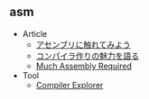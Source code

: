 ## asm

+ Article
    + [アセンブリに触れてみよう](https://qiita.com/kaito_tateyama/items/89272098f4b286b64115)
    + [コンパイラ作りの魅力を語る](https://speakerdeck.com/dqneo/making-compilers-is-fun)
    + [Much Assembly Required](https://muchassemblyrequired.com/)
+ Tool
    + [Compiler Explorer](https://godbolt.org/)
